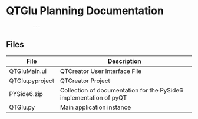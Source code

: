 # QTGlu Planning Documentation
              ---
## Files

| File            | Description |
| --------------- | ----------- |
| QTGluMain.ui    | QTCreator User Interface File |
| QTGlu.pyproject | QTCreator Project |
| PYSide6.zip     | Collection of documentation for the PySide6 implementation of pyQT |
| QTGlu.py        | Main application instance |

